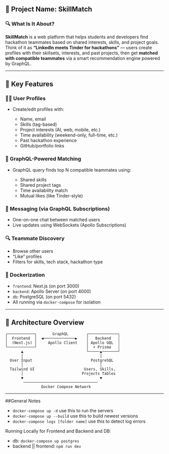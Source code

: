 ## 🧠 **Project Name:** SkillMatch

### 🔍 **What Is It About?**

**SkillMatch** is a web platform that helps students and developers find hackathon teammates based on shared interests, skills, and project goals. Think of it as **“LinkedIn meets Tinder for hackathons”** — users create profiles with their skillsets, interests, and past projects, then get **matched with compatible teammates** via a smart recommendation engine powered by GraphQL.

---

## 🌟 **Key Features**

### 🧑‍💻 User Profiles

* Create/edit profiles with:

  * Name, email
  * Skills (tag-based)
  * Project interests (AI, web, mobile, etc.)
  * Time availability (weekend-only, full-time, etc.)
  * Past hackathon experience
  * GitHub/portfolio links

### 🧠 GraphQL-Powered Matching

* GraphQL query finds top N compatible teammates using:

  * Shared skills
  * Shared project tags
  * Time availability match
  * Mutual likes (like Tinder-style)

### 📨 Messaging (via GraphQL Subscriptions)

* One-on-one chat between matched users
* Live updates using WebSockets (Apollo Subscriptions)

### 🔍 Teammate Discovery

* Browse other users
* “Like” profiles
* Filters for skills, tech stack, hackathon type

### 🐳 Dockerization

* `frontend`: Next.js (on port 3000)
* `backend`: Apollo Server (on port 4000)
* `db`: PostgreSQL (on port 5432)
* All running via `docker-compose` for isolation

---

## 🧱 **Architecture Overview**

```
┌────────────┐       GraphQL        ┌─────────────┐
│  Frontend  │  ◀──────────────▶    │   Backend   │
│  (Next.js) │     Apollo Client    │ Apollo GQL  │
└────────────┘                      │  + Prisma   │
       ▲                            └─────▲───────┘
       │                                  │
  User Input                          PostgreSQL
       │                                  │
  Tailwind UI                      Users, Skills,
       │                          Projects Tables
       ▼                                  ▼
        ─────────────────────────────────
                Docker Compose Network
```

---

##General Notes

- `docker-compose up -d` use this to run the servers
- `docker-compose up --build` use this to build newest versions
- `docker-compose logs [folder name]` use this to detect log errors

Running Locally for Frontend and Backend and DB:
- db: `docker-compose up postgres`
- backend || frontend: `npm run dev`